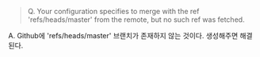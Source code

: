 > Q. Your configuration specifies to merge with the ref 'refs/heads/master' from the remote, but no such ref was fetched.

A. Github에 'refs/heads/master' 브랜치가 존재하지 않는 것이다. 생성해주면 해결 된다.